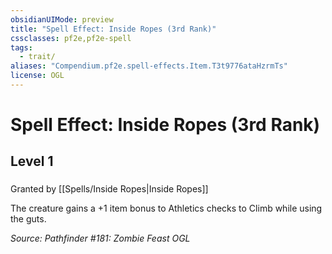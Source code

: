 ```yaml
---
obsidianUIMode: preview
title: "Spell Effect: Inside Ropes (3rd Rank)"
cssclasses: pf2e,pf2e-spell
tags:
  - trait/
aliases: "Compendium.pf2e.spell-effects.Item.T3t9776ataHzrmTs"
license: OGL
---
```

# Spell Effect: Inside Ropes (3rd Rank)
## Level 1
### 






Granted by [[Spells/Inside Ropes|Inside Ropes]]

The creature gains a +1 item bonus to Athletics checks to Climb while using the guts.

*Source: Pathfinder #181: Zombie Feast*
*OGL*